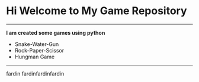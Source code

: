 # Hi Welcome to My Game Repository
***

**I am created some games using python**
- Snake-Water-Gun
- Rock-Paper-Scissor
- Hungman Game
---

fardin
fardinfardinfardin


